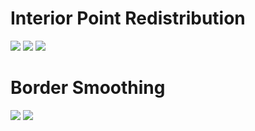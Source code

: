 # Interior Point Redistribution
![](gifs/neighbours.gif)
![](gifs/faces.gif)
![](gifs/link.gif)
# Border Smoothing
![](gifs/statics.gif)
![](gifs/dynamics.gif)
